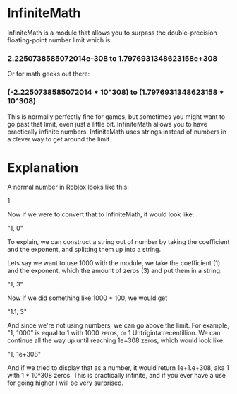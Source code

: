 # InfiniteMath

InfiniteMath is a module that allows you to surpass the double-precision floating-point number limit which is:

### 2.2250738585072014e-308 to 1.7976931348623158e+308

Or for math geeks out there:

### (-2.2250738585072014 * 10^308) to (1.7976931348623158 * 10^308)

This is normally perfectly fine for games, but sometimes you might want to go past that limit, even just a little bit. InfiniteMath allows you to have practically infinite numbers.
InfiniteMath uses strings instead of numbers in a clever way to get around the limit.

# Explanation

A normal number in Roblox looks like this:

1

Now if we were to convert that to InfiniteMath, it would look like:

"1, 0"

To explain, we can construct a string out of number by taking the coefficient and the exponent, and splitting them up into a string.

Lets say we want to use 1000 with the module, we take the coefficient (1) and the exponent, which the amount of zeros (3) and put them in a string:

"1, 3"

Now if we did something like 1000 + 100, we would get

"1.1, 3"

And since we're not using numbers, we can go above the limit. For example, "1, 1000" is equal to 1 with 1000 zeros, or 1 Untrigintatrecentillion. We can continue all the way up until reaching 1e+308 zeros, which would look like:

"1, 1e+308"

And if we tried to display that as a number, it would return 1e+1.e+308, aka 1 with 1 * 10^308 zeros. This is practically infinite, and if you ever have a use for going higher I will be very surprised.
